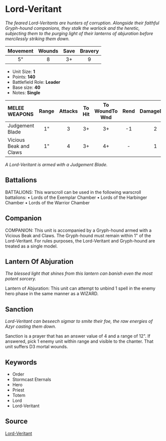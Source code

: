 # Lord-Veritant

_The feared Lord-Veritants are hunters of corruption. Alongside their faithful Gryph-hound companions, they stalk the warlock and the heretic, subjecting them to the purging light of their lanterns of abjuration before mercilessly striking them down._


| Movement | Wounds | Save | Bravery |
|:--------:|:------:|:----:|:-------:|
| 5" | 8 | 3+ | 9 |

* Unit Size: **1**
* Points: **140**
* Battlefield Role: **Leader**
* Base size: **40**
* Notes: **Single**

| MELEE WEAPONS | Range | Attacks | To Hit | To WoundTo Wnd | Rend | DamageDmg |
|:---|:--:|:--:|:--:|:--:|:--:|:--:|
| Judgement Blade | 1" | 3 | 3+ | 3+ | -1 | 2 |
| Vicious Beak and Claws | 1" | 4 | 3+ | 4+ | - | 1 |


_A Lord-Veritant is armed with a Judgement Blade._

## Battalions

BATTALIONS: This warscroll can be used in the following warscroll battalions: • Lords of the Exemplar Chamber • Lords of the Harbinger Chamber • Lords of the Warrior Chamber

## Companion

COMPANION: This unit is accompanied by a Gryph-hound armed with a Vicious Beak and Claws. The Gryph-hound must remain within 1" of the Lord-Veritant. For rules purposes, the Lord-Veritant and Gryph-hound are treated as a single model.

## Lantern Of Abjuration

_The blessed light that shines from this lantern can banish even the most potent sorcery._

Lantern of Abjuration: This unit can attempt to unbind 1 spell in the enemy hero phase in the same manner as a WIZARD.

## Sanction

_Lord-Veritant can beseech sigmar to smite their foe, the raw energies of Azyr casting them down._

Sanction is a prayer that has an answer value of 4 and a range of 12". If answered, pick 1 enemy unit within range and visible to the chanter. That unit suffers D3 mortal wounds.

## Keywords

* Order
* Stormcast Eternals
* Hero
* Priest
* Totem
* Lord
* Lord-Veritant


## Source

[Lord-Veritant](https://wahapedia.ru/aos3/factions/stormcast-eternals/Lord-Veritant)
